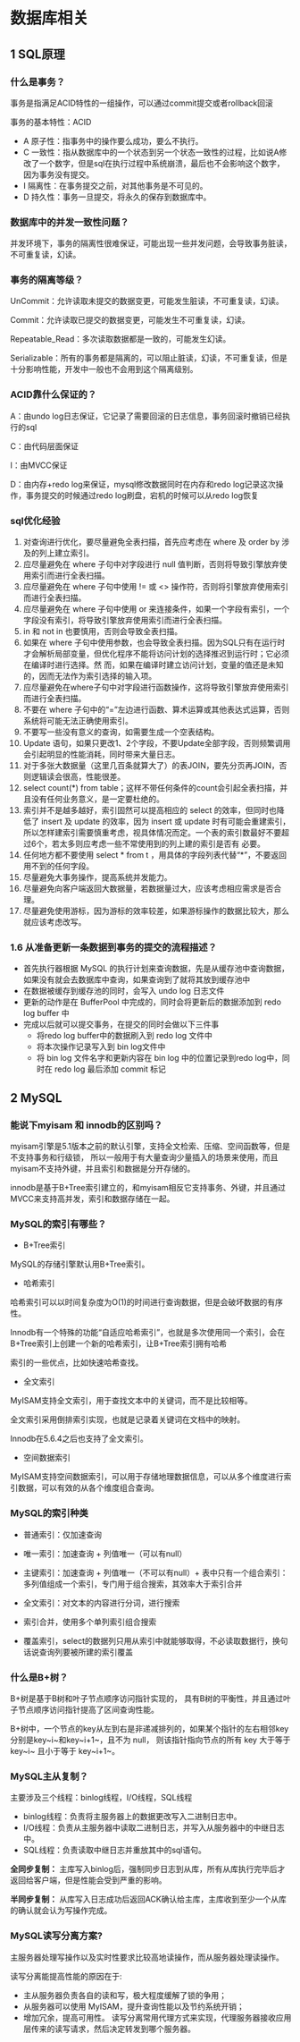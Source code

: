 # 数据库相关
## 1 SQL原理

### 什么是事务？
事务是指满足ACID特性的一组操作，可以通过commit提交或者rollback回滚

事务的基本特性：ACID
* A 原子性：指事务中的操作要么成功，要么不执行。
* C 一致性：指从数据库中的一个状态到另一个状态一致性的过程，比如说A修改了一个数字，但是sql在执行过程中系统崩溃，最后也不会影响这个数字，因为事务没有提交。
* I 隔离性：在事务提交之前，对其他事务是不可见的。
* D 持久性：事务一旦提交，将永久的保存到数据库中。

### 数据库中的并发一致性问题？
并发环境下，事务的隔离性很难保证，可能出现一些并发问题，会导致事务脏读，不可重复读，幻读。

### 事务的隔离等级？
UnCommit：允许读取未提交的数据变更，可能发生脏读，不可重复读，幻读。

Commit：允许读取已提交的数据变更，可能发生不可重复读，幻读。

Repeatable_Read：多次读取数据都是一致的，可能发生幻读。

Serializable：所有的事务都是隔离的，可以阻止脏读，幻读，不可重复读，但是十分影响性能，开发中一般也不会用到这个隔离级别。

### ACID靠什么保证的？
A：由undo log日志保证，它记录了需要回滚的日志信息，事务回滚时撤销已经执行的sql

C：由代码层面保证

I：由MVCC保证

D：由内存+redo log来保证，mysql修改数据同时在内存和redo log记录这次操作，事务提交的时候通过redo log刷盘，宕机的时候可以从redo log恢复

### sql优化经验
1. 对查询进行优化，要尽量避免全表扫描，首先应考虑在 where 及 order by 涉及的列上建立索引。
2. 应尽量避免在 where 子句中对字段进行 null 值判断，否则将导致引擎放弃使用索引而进行全表扫描。 
3. 应尽量避免在 where 子句中使用 != 或 <> 操作符，否则将引擎放弃使用索引而进行全表扫描。
4. 应尽量避免在 where 子句中使用 or 来连接条件，如果一个字段有索引，一个字段没有索引，将导致引擎放弃使用索引而进行全表扫描。
5. in 和 not in 也要慎用，否则会导致全表扫描。
6. 如果在 where 子句中使用参数，也会导致全表扫描。因为SQL只有在运行时才会解析局部变量，但优化程序不能将访问计划的选择推迟到运行时；它必须在编译时进行选择。然 而，如果在编译时建立访问计划，变量的值还是未知的，因而无法作为索引选择的输入项。
7. 应尽量避免在where子句中对字段进行函数操作，这将导致引擎放弃使用索引而进行全表扫描。
8. 不要在 where 子句中的“=”左边进行函数、算术运算或其他表达式运算，否则系统将可能无法正确使用索引。
9. 不要写一些没有意义的查询，如需要生成一个空表结构。
10. Update 语句，如果只更改1、2个字段，不要Update全部字段，否则频繁调用会引起明显的性能消耗，同时带来大量日志。
11. 对于多张大数据量（这里几百条就算大了）的表JOIN，要先分页再JOIN，否则逻辑读会很高，性能很差。
12. select count(*) from table；这样不带任何条件的count会引起全表扫描，并且没有任何业务意义，是一定要杜绝的。
13. 索引并不是越多越好，索引固然可以提高相应的 select 的效率，但同时也降低了 insert 及 update 的效率，因为 insert 或 update 时有可能会重建索引，所以怎样建索引需要慎重考虑，视具体情况而定。一个表的索引数最好不要超过6个，若太多则应考虑一些不常使用到的列上建的索引是否有 必要。
14. 任何地方都不要使用 select * from t ，用具体的字段列表代替“*”，不要返回用不到的任何字段。
15. 尽量避免大事务操作，提高系统并发能力。
16. 尽量避免向客户端返回大数据量，若数据量过大，应该考虑相应需求是否合理。
17. 尽量避免使用游标，因为游标的效率较差，如果游标操作的数据比较大，那么就应该考虑改写。

### 1.6 从准备更新一条数据到事务的提交的流程描述？
* 首先执行器根据 MySQL 的执行计划来查询数据，先是从缓存池中查询数据，如果没有就会去数据库中查询，如果查询到了就将其放到缓存池中
* 在数据被缓存到缓存池的同时，会写入 undo log 日志文件
* 更新的动作是在 BufferPool 中完成的，同时会将更新后的数据添加到 redo log buffer 中
* 完成以后就可以提交事务，在提交的同时会做以下三件事 
  * 将redo log buffer中的数据刷入到 redo log 文件中
  * 将本次操作记录写入到 bin log文件中
  * 将 bin log 文件名字和更新内容在 bin log 中的位置记录到redo log中，同时在 redo log 最后添加 commit 标记

## 2 MySQL

### 能说下myisam 和 innodb的区别吗？
myisam引擎是5.1版本之前的默认引擎，支持全文检索、压缩、空间函数等，但是不支持事务和行级锁，
所以一般用于有大量查询少量插入的场景来使用，而且myisam不支持外键，并且索引和数据是分开存储的。

innodb是基于B+Tree索引建立的，和myisam相反它支持事务、外键，并且通过MVCC来支持高并发，索引和数据存储在一起。

### MySQL的索引有哪些？
* B+Tree索引

MySQL的存储引擎默认用B+Tree索引。

* 哈希索引

哈希索引可以以时间复杂度为O(1)的时间进行查询数据，但是会破坏数据的有序性。

Innodb有一个特殊的功能“自适应哈希索引”，也就是多次使用同一个索引，会在B+Tree索引上创建一个新的哈希索引，让B+Tree索引拥有哈希

索引的一些优点，比如快速哈希查找。

* 全文索引

MyISAM支持全文索引，用于查找文本中的关键词，而不是比较相等。

全文索引采用倒排索引实现，也就是记录着关键词在文档中的映射。

Innodb在5.6.4之后也支持了全文索引。

* 空间数据索引

MyISAM支持空间数据索引，可以用于存储地理数据信息，可以从多个维度进行索引数据，可以有效的从各个维度组合查询。

### MySQL的索引种类
* 普通索引：仅加速查询

* 唯一索引：加速查询 + 列值唯一（可以有null）

* 主键索引：加速查询 + 列值唯一（不可以有null）+ 表中只有一个组合索引：多列值组成一个索引，专门用于组合搜索，其效率大于索引合并

* 全文索引：对文本的内容进行分词，进行搜索

* 索引合并，使用多个单列索引组合搜索

* 覆盖索引，select的数据列只用从索引中就能够取得，不必读取数据行，换句话说查询列要被所建的索引覆盖

### 什么是B+树？
B+树是基于B树和叶子节点顺序访问指针实现的， 具有B树的平衡性，并且通过叶子节点顺序访问指针提高了区间查询性能。

B+树中，一个节点的key从左到右是非递减排列的，如果某个指针的左右相邻key分别是key~i~和key~i+1~，且不为 null，
则该指针指向节点的所有 key 大于等于 key~i~ 且小于等于 key~i+1~。

### MySQL主从复制？
主要涉及三个线程：binlog线程，I/O线程，SQL线程
* binlog线程：负责将主服务器上的数据更改写入二进制日志中。
* I/O线程：负责从主服务器中读取二进制日志，并写入从服务器中的中继日志中。
* SQL线程：负责读取中继日志并重放其中的sql语句。

**全同步复制：** 主库写入binlog后，强制同步日志到从库，所有从库执行完毕后才返回给客户端，但是性能会受到严重的影响。

**半同步复制：** 从库写入日志成功后返回ACK确认给主库，主库收到至少一个从库的确认就会认为写操作完成。

### MySQL读写分离方案?
主服务器处理写操作以及实时性要求比较高地读操作，而从服务器处理读操作。

读写分离能提高性能的原因在于:
* 主从服务器负责各自的读和写，极大程度缓解了锁的争用；
* 从服务器可以使用 MyISAM，提升查询性能以及节约系统开销；
* 增加冗余，提高可用性。
读写分离常用代理方式来实现，代理服务器接收应用层传来的读写请求，然后决定转发到哪个服务器。
